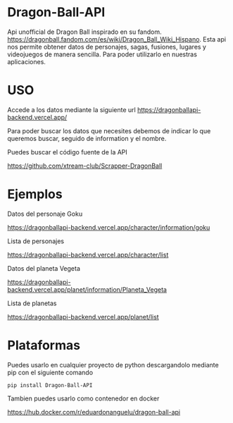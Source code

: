 Dragon-Ball-API
===============
Api unofficial de Dragon Ball inspirado en su fandom. https://dragonball.fandom.com/es/wiki/Dragon_Ball_Wiki_Hispano. Esta api nos permite obtener datos de personajes, sagas, fusiones, lugares y videojuegos de manera sencilla. Para poder utilizarlo en nuestras aplicaciones.

USO
===============
Accede a los datos mediante la siguiente url https://dragonballapi-backend.vercel.app/

Para poder buscar los datos que necesites debemos de indicar lo que queremos buscar, seguido de information y el nombre.

Puedes buscar el código fuente de la API

https://github.com/xtream-club/Scrapper-DragonBall

Ejemplos
===============
Datos del personaje Goku

https://dragonballapi-backend.vercel.app/character/information/goku

Lista de personajes

https://dragonballapi-backend.vercel.app/character/list

Datos del planeta Vegeta

https://dragonballapi-backend.vercel.app/planet/information/Planeta_Vegeta

Lista de planetas

https://dragonballapi-backend.vercel.app/planet/list

Plataformas
===============
Puedes usarlo en cualquier proyecto de python descargandolo mediante pip con el siguiente comando

    pip install Dragon-Ball-API

Tambien puedes usarlo como contenedor en docker

https://hub.docker.com/r/eduardonanguelu/dragon-ball-api
